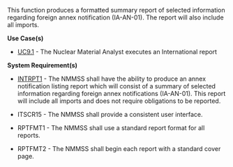 This function produces a formatted summary report of selected information regarding foreign annex notification (IA-AN-01).  The report will also include all imports.

**Use Case(s)**

-  <a href="https://dev.azure.com/Link-Technologies/NMMSS%20Requirements/_workitems/edit/190/" target="_blank">UC9.1</a>  - The Nuclear Material Analyst executes an International report

**System Requirement(s)**

- <a href="https://dev.azure.com/Link-Technologies/NMMSS%20Requirements/_workitems/edit/191/" target="_blank">INTRPT1</a> - The NMMSS shall have the ability to produce an annex notification listing report which will consist of a summary of selected information regarding foreign annex notifications (IA-AN-01).  This report will include all imports and does not require obligations to be reported.

- ITSCR15 - The NMMSS shall provide a consistent user interface.

- RPTFMT1 - The NMMSS shall use a standard report format for all reports.

- RPTFMT2 - The NMMSS shall begin each report with a standard cover page.